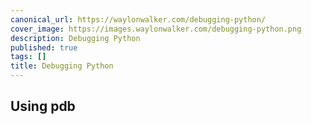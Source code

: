```yaml
---
canonical_url: https://waylonwalker.com/debugging-python/
cover_image: https://images.waylonwalker.com/debugging-python.png
description: Debugging Python
published: true
tags: []
title: Debugging Python
---
```


## Using pdb